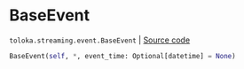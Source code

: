 # BaseEvent
`toloka.streaming.event.BaseEvent` | [Source code](https://github.com/Toloka/toloka-kit/blob/v1.0.2/src/streaming/event.py#L23)

```python
BaseEvent(self, *, event_time: Optional[datetime] = None)
```


